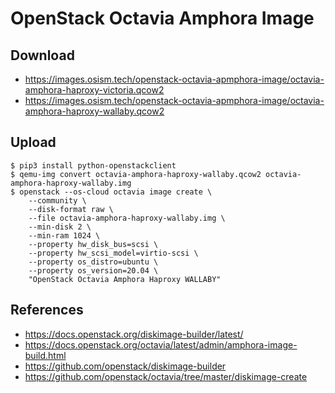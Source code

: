 # OpenStack Octavia Amphora Image

## Download

* https://images.osism.tech/openstack-octavia-apmphora-image/octavia-amphora-haproxy-victoria.qcow2
* https://images.osism.tech/openstack-octavia-apmphora-image/octavia-amphora-haproxy-wallaby.qcow2

## Upload

```
$ pip3 install python-openstackclient
$ qemu-img convert octavia-amphora-haproxy-wallaby.qcow2 octavia-amphora-haproxy-wallaby.img
$ openstack --os-cloud octavia image create \
    --community \
    --disk-format raw \
    --file octavia-amphora-haproxy-wallaby.img \
    --min-disk 2 \
    --min-ram 1024 \
    --property hw_disk_bus=scsi \
    --property hw_scsi_model=virtio-scsi \
    --property os_distro=ubuntu \
    --property os_version=20.04 \
    "OpenStack Octavia Amphora Haproxy WALLABY"
```

## References

* https://docs.openstack.org/diskimage-builder/latest/
* https://docs.openstack.org/octavia/latest/admin/amphora-image-build.html
* https://github.com/openstack/diskimage-builder
* https://github.com/openstack/octavia/tree/master/diskimage-create

